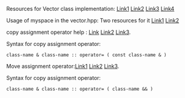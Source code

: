 Resources for Vector class implementation: 
[Link1](https://stackoverflow.com/questions/5159061/implementation-of-vector-in-c)
[Link2](https://www.geeksforgeeks.org/how-to-implement-our-own-vector-class-in-c/)
[Link3](https://www.journaldev.com/56360/vector-class-in-cpp)
[Link4](https://www.cs.odu.edu/~zeil/cs361/sum18/Public/vectorImpl/index.html)

Usage of myspace in the vector.hpp: Two resources for it [Link1](https://docs.microsoft.com/en-us/cpp/cpp/namespaces-cpp?view=msvc-170#:~:text=A%20namespace%20is%20a%20declarative,code%20base%20includes%20multiple%20libraries.) [Link2](https://www.geeksforgeeks.org/namespace-in-c/) 

copy assignment operator help : [Link](https://en.cppreference.com/w/cpp/language/copy_assignment) [Link2](https://www.ibm.com/docs/en/zos/2.1.0?topic=only-copy-assignment-operators) [Link3](https://www.geeksforgeeks.org/copy-constructor-vs-assignment-operator-in-c/).  

Syntax for copy assignment operator:
```
class-name & class-name :: operator= ( const class-name & )
```

Move assignment operator:[Link1](https://docs.microsoft.com/en-us/cpp/cpp/move-constructors-and-move-assignment-operators-cpp?view=msvc-170) [Link2](https://en.cppreference.com/w/cpp/language/move_assignment) [Link3](https://www.learncpp.com/cpp-tutorial/move-constructors-and-move-assignment/).  

Syntax for copy assignment operator:
```
class-name & class-name :: operator= ( class-name && )
```

